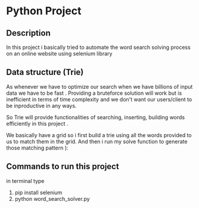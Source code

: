 # Python Project 

## Description

In this project i basically tried to automate the word search solving process on an online website using selenium library 

## Data structure (Trie)
As whenever we have to optimize our search when we have billions of input data we have to be fast . Providing a bruteforce solution
will work but is inefficient in terms of time complexity and we don't want our users/client to be inproductive in any ways.

So Trie will provide functionalities of searching, inserting, building words efficiently in this project .

We basically have a grid so i first build a trie using all the words provided to us to match them in the grid. And then
i run my solve function to generate those matching pattern ):

## Commands to run this project

  in terminal type 
  1. pip install selenium
  2. python word_search_solver.py